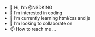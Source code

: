 - 👋 Hi, I’m @NSDKING
- 👀 I’m interested in coding
- 🌱 I’m currently learning html/css and js
- 💞️ I’m looking to collaborate on 
- 📫 How to reach me ...

<!---
NSDKING/NSDKING is a ✨ special ✨ repository because its `README.md` (this file) appears on your GitHub profile.
You can click the Preview link to take a look at your changes.
--->
